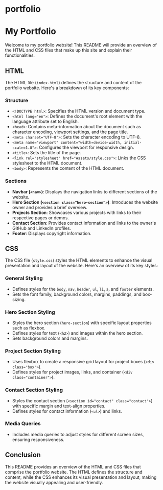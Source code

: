 # portfolio


# My Portfolio

Welcome to my portfolio website! This README will provide an overview of the HTML and CSS files that make up this site and explain their functionalities.

## HTML

The HTML file (`index.html`) defines the structure and content of the portfolio website. Here's a breakdown of its key components:

### Structure

- `<!DOCTYPE html>`: Specifies the HTML version and document type.
- `<html lang="en">`: Defines the document's root element with the language attribute set to English.
- `<head>`: Contains meta-information about the document such as character encoding, viewport settings, and the page title.
- `<meta charset="UTF-8">`: Sets the character encoding to UTF-8.
- `<meta name="viewport" content="width=device-width, initial-scale=1.0">`: Configures the viewport for responsive design.
- `<title>`: Sets the title of the page.
- `<link rel="stylesheet" href="Assets/style.css">`: Links the CSS stylesheet to the HTML document.
- `<body>`: Represents the content of the HTML document.

### Sections

- **Navbar (`<nav>`)**: Displays the navigation links to different sections of the website.
- **Hero Section (`<section class="hero-section">`)**: Introduces the website owner and provides a brief overview.
- **Projects Section**: Showcases various projects with links to their respective pages or demos.
- **Contact Section**: Provides contact information and links to the owner's GitHub and LinkedIn profiles.
- **Footer**: Displays copyright information.

## CSS

The CSS file (`style.css`) styles the HTML elements to enhance the visual presentation and layout of the website. Here's an overview of its key styles:

### General Styling

- Defines styles for the `body`, `nav`, `header`, `ul`, `li`, `a`, and `footer` elements.
- Sets the font family, background colors, margins, paddings, and box-sizing.

### Hero Section Styling

- Styles the hero section (`hero-section`) with specific layout properties such as flexbox.
- Defines styles for text (`<h2>`) and images within the hero section.
- Sets background colors and margins.

### Project Section Styling

- Uses flexbox to create a responsive grid layout for project boxes (`<div class="box">`).
- Defines styles for project images, links, and container (`<div class="container">`).

### Contact Section Styling

- Styles the contact section (`<section id="contact" class="contact">`) with specific margin and text-align properties.
- Defines styles for contact information (`<ul>`) and links.

### Media Queries

- Includes media queries to adjust styles for different screen sizes, ensuring responsiveness.

## Conclusion

This README provides an overview of the HTML and CSS files that comprise the portfolio website. The HTML defines the structure and content, while the CSS enhances its visual presentation and layout, making the website visually appealing and user-friendly.

